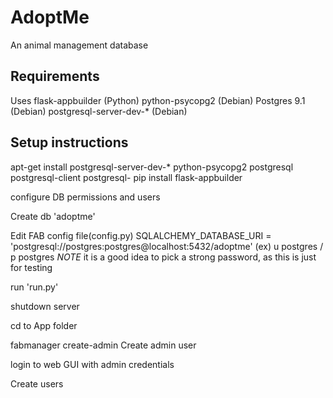 # AdoptMe

An animal management database

## Requirements
Uses
flask-appbuilder (Python)
python-psycopg2 (Debian)
Postgres 9.1 (Debian)
postgresql-server-dev-* (Debian)

## Setup instructions
apt-get install postgresql-server-dev-* python-psycopg2 postgresql postgresql-client postgresql-
pip install flask-appbuilder

configure DB permissions and users

Create db 'adoptme'

Edit FAB config file(config.py) 
SQLALCHEMY_DATABASE_URI = 'postgresql://postgres:postgres@localhost:5432/adoptme'
(ex) u postgres / p postgres
*NOTE* it is a good idea to pick a strong password, as this is just for testing

run 'run.py'

shutdown server

cd to App folder

fabmanager create-admin
Create admin user

login to web GUI with admin credentials

Create users

